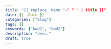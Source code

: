 ```yaml
---
title: "{{ replace .Name "-" " " | title }}"
date: {{ .Date }}
categories: ["blog"]
tags: []
keywords: ["kwd1", "kwd2"]
description: "desc."
draft: true
---
```



